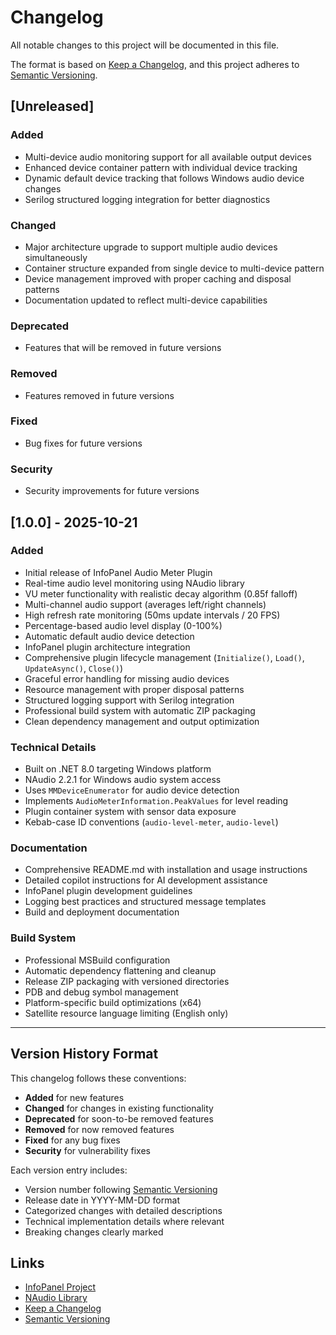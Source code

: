 # Changelog

All notable changes to this project will be documented in this file.

The format is based on [Keep a Changelog](https://keepachangelog.com/en/1.0.0/),
and this project adheres to [Semantic Versioning](https://semver.org/spec/v2.0.0.html).

## [Unreleased]

### Added
- Multi-device audio monitoring support for all available output devices
- Enhanced device container pattern with individual device tracking
- Dynamic default device tracking that follows Windows audio device changes
- Serilog structured logging integration for better diagnostics

### Changed
- Major architecture upgrade to support multiple audio devices simultaneously
- Container structure expanded from single device to multi-device pattern
- Device management improved with proper caching and disposal patterns
- Documentation updated to reflect multi-device capabilities

### Deprecated
- Features that will be removed in future versions

### Removed
- Features removed in future versions

### Fixed
- Bug fixes for future versions

### Security
- Security improvements for future versions

## [1.0.0] - 2025-10-21

### Added
- Initial release of InfoPanel Audio Meter Plugin
- Real-time audio level monitoring using NAudio library
- VU meter functionality with realistic decay algorithm (0.85f falloff)
- Multi-channel audio support (averages left/right channels)
- High refresh rate monitoring (50ms update intervals / 20 FPS)
- Percentage-based audio level display (0-100%)
- Automatic default audio device detection
- InfoPanel plugin architecture integration
- Comprehensive plugin lifecycle management (`Initialize()`, `Load()`, `UpdateAsync()`, `Close()`)
- Graceful error handling for missing audio devices
- Resource management with proper disposal patterns
- Structured logging support with Serilog integration
- Professional build system with automatic ZIP packaging
- Clean dependency management and output optimization

### Technical Details
- Built on .NET 8.0 targeting Windows platform
- NAudio 2.2.1 for Windows audio system access
- Uses `MMDeviceEnumerator` for audio device detection
- Implements `AudioMeterInformation.PeakValues` for level reading
- Plugin container system with sensor data exposure
- Kebab-case ID conventions (`audio-level-meter`, `audio-level`)

### Documentation
- Comprehensive README.md with installation and usage instructions
- Detailed copilot instructions for AI development assistance
- InfoPanel plugin development guidelines
- Logging best practices and structured message templates
- Build and deployment documentation

### Build System
- Professional MSBuild configuration
- Automatic dependency flattening and cleanup
- Release ZIP packaging with versioned directories
- PDB and debug symbol management
- Platform-specific build optimizations (x64)
- Satellite resource language limiting (English only)

---

## Version History Format

This changelog follows these conventions:

- **Added** for new features
- **Changed** for changes in existing functionality  
- **Deprecated** for soon-to-be removed features
- **Removed** for now removed features
- **Fixed** for any bug fixes
- **Security** for vulnerability fixes

Each version entry includes:
- Version number following [Semantic Versioning](https://semver.org/)
- Release date in YYYY-MM-DD format
- Categorized changes with detailed descriptions
- Technical implementation details where relevant
- Breaking changes clearly marked

## Links

- [InfoPanel Project](https://github.com/habibrehmansg/infopanel)
- [NAudio Library](https://github.com/naudio/NAudio)
- [Keep a Changelog](https://keepachangelog.com/)
- [Semantic Versioning](https://semver.org/)
